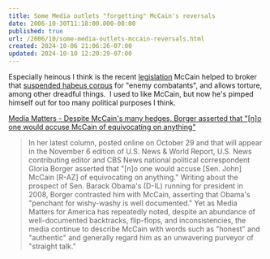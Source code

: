 ```yaml
---
title: Some Media outlets "forgetting" McCain's reversals
date: 2006-10-30T11:18:00.000-08:00
published: true
url: /2006/10/some-media-outlets-mccain-reversals.html
created: 2024-10-06 21:06:26-07:00
updated: 2024-10-10 12:20:29-07:00
---
```


Especially heinous I think is the recent [legislation](https://www.democracynow.org/article.pl?sid=05/11/17/1515231) McCain helped to broker that [suspended habeus corpus](https://www.dailykos.com/story/2006/9/18/154635/318) for "enemy combatants", and allows torture, among other dreadful things.  I used to like McCain, but now he's pimped himself out for too many political purposes I think.   
  
[Media Matters - Despite McCain's many hedges, Borger asserted that "\[n\]o one would accuse McCain of equivocating on anything"](https://mediamatters.org/items/200610310003)  

> In her latest column, posted online on October 29 and that will appear in the November 6 edition of U.S. News & World Report, U.S. News contributing editor and CBS News national political correspondent Gloria Borger asserted that "\[n\]o one would accuse \[Sen. John\] McCain \[R-AZ\] of equivocating on anything." Writing about the prospect of Sen. Barack Obama's (D-IL) running for president in 2008, Borger contrasted him with McCain, asserting that Obama's "penchant for wishy-washy is well documented." Yet as Media Matters for America has repeatedly noted, despite an abundance of well-documented backtracks, flip-flops, and inconsistencies, the media continue to describe McCain with words such as "honest" and "authentic" and generally regard him as an unwavering purveyor of "straight talk."